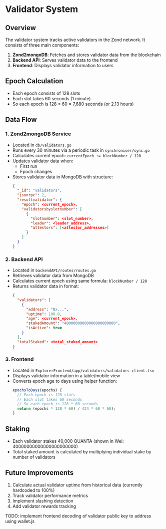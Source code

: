 # Validator System

## Overview
The validator system tracks active validators in the Zond network. It consists of three main components:
1. **Zond2mongoDB**: Fetches and stores validator data from the blockchain
2. **Backend API**: Serves validator data to the frontend
3. **Frontend**: Displays validator information to users

## Epoch Calculation
- Each epoch consists of 128 slots
- Each slot takes 60 seconds (1 minute)
- So each epoch is 128 * 60 = 7,680 seconds (or 2.13 hours)

## Data Flow

### 1. Zond2mongoDB Service
- Located in `db/validators.go`
- Runs every 30 minutes via a periodic task in `synchroniser/sync.go`
- Calculates current epoch: `currentEpoch := blockNumber / 128`
- Updates validator data when:
  - First run
  - Epoch changes
- Stores validator data in MongoDB with structure:
  ```json
  {
    "_id": "validators",
    "jsonrpc": 2,
    "resultvalidator": {
      "epoch": <current_epoch>,
      "validatorsbyslotnumber": [
        {
          "slotnumber": <slot_number>,
          "leader": <leader_address>,
          "attestors": [<attestor_addresses>]
        }
      ]
    }
  }
  ```

### 2. Backend API
- Located in `backendAPI/routes/routes.go`
- Retrieves validator data from MongoDB
- Calculates current epoch using same formula: `blockNumber / 128`
- Returns validator data in format:
  ```json
  {
    "validators": [
      {
        "address": "0x...",
        "uptime": 100.0,
        "age": <current_epoch>,
        "stakedAmount": "40000000000000000000000",
        "isActive": true
      }
    ],
    "totalStaked": <total_staked_amount>
  }
  ```

### 3. Frontend
- Located in `ExplorerFrontend/app/validators/validators-client.tsx`
- Displays validator information in a table/mobile view
- Converts epoch age to days using helper function:
  ```javascript
  epochsToDays(epochs) {
    // Each epoch is 128 slots
    // Each slot takes 60 seconds
    // So each epoch is 128 * 60 seconds
    return (epochs * 128 * 60) / (24 * 60 * 60);
  }
  ```

## Staking
- Each validator stakes 40,000 QUANTA (shown in Wei: 40000000000000000000000)
- Total staked amount is calculated by multiplying individual stake by number of validators

## Future Improvements
1. Calculate actual validator uptime from historical data (currently hardcoded to 100%)
2. Track validator performance metrics
3. Implement slashing detection
4. Add validator rewards tracking



TODO: implement frontend decoding of validator public key to address using wallet.js 